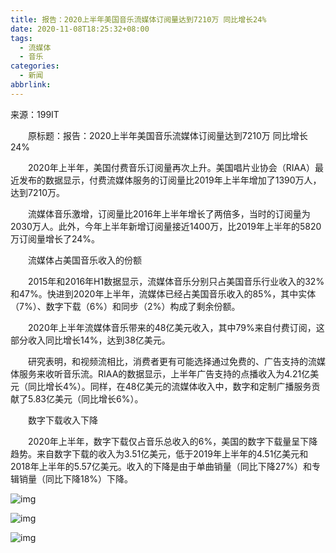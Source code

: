 ```yaml
---
title: 报告：2020上半年美国音乐流媒体订阅量达到7210万 同比增长24%
date: 2020-11-08T18:25:32+08:00
tags:
  - 流媒体
  - 音乐
categories:
  - 新闻
abbrlink:
---
```


来源：199IT

　　原标题：报告：2020上半年美国音乐流媒体订阅量达到7210万 同比增长24%

　　2020年上半年，美国付费音乐订阅量再次上升。美国唱片业协会（RIAA）最近发布的数据显示，付费流媒体服务的订阅量比2019年上半年增加了1390万人，达到7210万。

　　流媒体音乐激增，订阅量比2016年上半年增长了两倍多，当时的订阅量为2030万人。此外，今年上半年新增订阅量接近1400万，比2019年上半年的5820万订阅量增长了24%。

　　流媒体占美国音乐收入的份额

　　2015年和2016年H1数据显示，流媒体音乐分别只占美国音乐行业收入的32%和47%。快进到2020年上半年，流媒体已经占美国音乐收入的85%，其中实体（7%）、数字下载（6%）和同步（2%）构成了剩余份额。

　　2020年上半年流媒体音乐带来的48亿美元收入，其中79%来自付费订阅，这部分收入同比增长14%，达到38亿美元。

　　研究表明，和视频流相比，消费者更有可能选择通过免费的、广告支持的流媒体服务来收听音乐流。RIAA的数据显示，上半年广告支持的点播收入为4.21亿美元（同比增长4%）。同样，在48亿美元的流媒体收入中，数字和定制广播服务贡献了5.83亿美元（同比增长6%）。

　　数字下载收入下降

　　2020年上半年，数字下载仅占音乐总收入的6%，美国的数字下载量呈下降趋势。来自数字下载的收入为3.51亿美元，低于2019年上半年的4.51亿美元和2018年上半年的5.57亿美元。收入的下降是由于单曲销量（同比下降27%）和专辑销量（同比下降18%）下降。

![img](https://cdn.jsdelivr.net/gh/yakeing/Documentation@main/Hexo/images/7d8e-kcaeqzx2548223.jpg)

![img](https://cdn.jsdelivr.net/gh/yakeing/Documentation@main/Hexo/images/026f-kcaeqzx2548224.jpg)

![img](https://cdn.jsdelivr.net/gh/yakeing/Documentation@main/Hexo/images/f0c9-kcaeqzx2548244.jpg)
